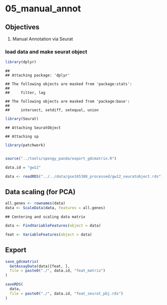 # 05_manual_annot

## Objectives

1.  Manual Annotation via Seurat

### load data and make seurat object

``` r
library(dplyr)
```

    ## 
    ## Attaching package: 'dplyr'

    ## The following objects are masked from 'package:stats':
    ## 
    ##     filter, lag

    ## The following objects are masked from 'package:base':
    ## 
    ##     intersect, setdiff, setequal, union

``` r
library(Seurat)
```

    ## Attaching SeuratObject

    ## Attaching sp

``` r
library(patchwork)


source("../tools/spongy_panda/export_gdcmatrix.R")

data.id = "gw12"

data <- readRDS("../../data/gse165388_processed/gw12_seuratobject.rds")
```

## Data scaling (for PCA)

``` r
all.genes <- rownames(data)
data <- ScaleData(data, features = all.genes)
```

    ## Centering and scaling data matrix

``` r
data <- FindVariableFeatures(object = data)

feat <- VariableFeatures(object = data)
```

## Export

``` r
save_gdcmatrix(
  GetAssayData(data)[feat, ],
  file = paste0("./", data.id, "feat_matrix")
)

saveRDS(
  data,
  file = paste0("./", data.id, "feat_seurat_pbj.rds")
)
```
